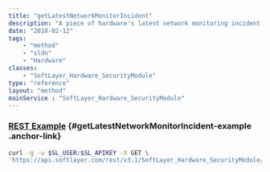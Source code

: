 ```yaml
---
title: "getLatestNetworkMonitorIncident"
description: "A piece of hardware's latest network monitoring incident."
date: "2018-02-12"
tags:
    - "method"
    - "sldn"
    - "Hardware"
classes:
    - "SoftLayer_Hardware_SecurityModule"
type: "reference"
layout: "method"
mainService : "SoftLayer_Hardware_SecurityModule"
---
```


### [REST Example](#getLatestNetworkMonitorIncident-example) <a href="/article/rest/"><i class="fas fa-question"></i></a> {#getLatestNetworkMonitorIncident-example .anchor-link} 
```bash
curl -g -u $SL_USER:$SL_APIKEY -X GET \
'https://api.softlayer.com/rest/v3.1/SoftLayer_Hardware_SecurityModule/{SoftLayer_Hardware_SecurityModuleID}/getLatestNetworkMonitorIncident'
```
